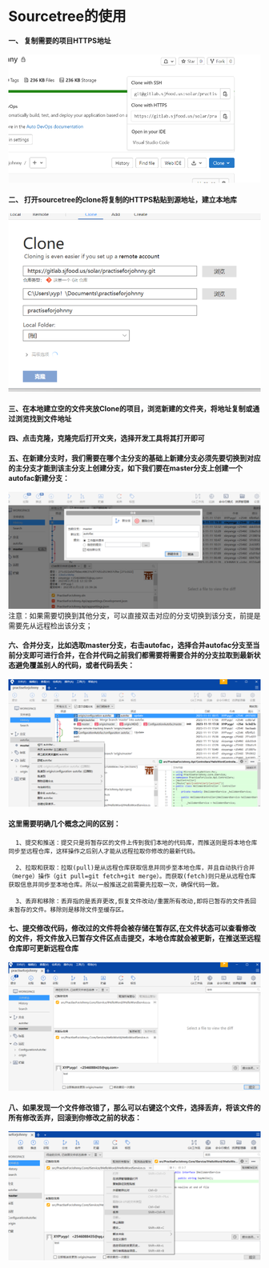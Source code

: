 Sourcetree的使用
====
####  一、 复制需要的项目HTTPS地址
![4](https://github.com/xieyangp/notes/blob/main/image/%E5%B1%8F%E5%B9%95%E6%88%AA%E5%9B%BE%202023-11-11%20151631.png) 
####  二、 打开sourcetree的clone将复制的HTTPS粘贴到源地址，建立本地库
![4](https://github.com/xieyangp/notes/blob/main/image/%E5%B1%8F%E5%B9%95%E6%88%AA%E5%9B%BE%202023-11-11%20152255.png) 
####  三、在本地建立空的文件夹放Clone的项目，浏览新建的文件夹，将地址复制或通过浏览找到文件地址

####  四、点击克隆，克隆完后打开文夹，选择开发工具将其打开即可

####  五、在新建分支时，我们需要在哪个主分支的基础上新建分支必须先要切换到对应的主分支才能到该主分支上创建分支，如下我们要在master分支上创建一个autofac新建分支：
![4](https://github.com/xieyangp/notes/blob/main/image/%E5%B1%8F%E5%B9%95%E6%88%AA%E5%9B%BE%202023-11-11%20170536.png)      
 注意：如果需要切换到其他分支，可以直接双击对应的分支切换到该分支，前提是需要先从远程检出该分支；
 
####  六、合并分支，比如选取master分支，右击autofac，选择合并autofac分支至当前分支即可进行合并，在合并代码之前我们都需要将需要合并的分支拉取到最新状态避免覆盖别人的代码，或者代码丢失：
![4](https://github.com/xieyangp/notes/blob/main/image/%E5%B1%8F%E5%B9%95%E6%88%AA%E5%9B%BE%202023-11-12%20131321.png)      

####   这里需要明确几个概念之间的区别：
      1、提交和推送：提交只是将暂存区的文件上传到我们本地的代码库，而推送则是将本地仓库同步至远程仓库，这样操作之后别人才能从远程拉取你修改的最新代码。
    
      2、拉取和获取：拉取(pull)是从远程仓库获取信息并同步至本地仓库，并且自动执行合并（merge）操作（git pull=git fetch+git merge）。而获取(fetch)则只是从远程仓库获取信息并同步至本地仓库。所以一般推送之前需要先拉取一次，确保代码一致。
    
      3、丢弃和移除：丢弃指的是丢弃更改,恢复文件改动/重置所有改动,即将已暂存的文件丢回未暂存的文件。移除则是移除文件至缓存区。
      
####   七、提交修改代码，修改过的文件将会被存储在暂存区,在文件状态可以查看修改的文件，将文件放入已暂存文件区点击提交，本地仓库就会被更新，在推送至远程仓库即可更新远程仓库
![4](https://github.com/xieyangp/notes/blob/main/image/%E5%B1%8F%E5%B9%95%E6%88%AA%E5%9B%BE%202023-11-12%20132034.png)    

####   八、如果发现一个文件修改错了，那么可以右键这个文件，选择丢弃，将该文件的所有修改丢弃，回滚到你修改之前的状态：
![4](https://github.com/xieyangp/notes/blob/main/image/%E5%B1%8F%E5%B9%95%E6%88%AA%E5%9B%BE%202023-11-12%20153115.png)    
